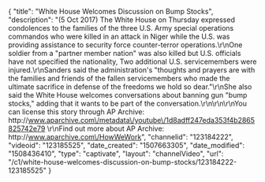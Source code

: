 {
    "title": "White House Welcomes Discussion on Bump Stocks",
    "description": "(5 Oct 2017) The White House on Thursday expressed condolences to the families of the three U.S. Army special operations commandos who were killed in an attack in Niger while the U.S. was providing assistance to security force counter-terror operations.\r\nOne soldier from a \"partner member nation\" was also killed but U.S. officials have not specified the nationality, Two additional U.S. servicemembers were injured.\r\nSanders said the administration's \"thoughts and prayers are with the families and friends of the fallen servicemembers who made the ultimate sacrifice in defense of the freedoms we hold so dear.\"\r\nShe also said the White House welcomes conversations about banning gun \"bump stocks,\" adding that it wants to be part of the conversation.\r\n\r\n\r\nYou can license this story through AP Archive: http:\/\/www.aparchive.com\/metadata\/youtube\/1d8adff247eda353f4b2865825742e79 \r\nFind out more about AP Archive: http:\/\/www.aparchive.com\/HowWeWork",
    "channelid": "123184222",
    "videoid": "123185525",
    "date_created": "1507663305",
    "date_modified": "1508436410",
    "type": "captivate",
    "layout": "channelVideo",
    "url": "\/c1\/white-house-welcomes-discussion-on-bump-stocks\/123184222-123185525"
}